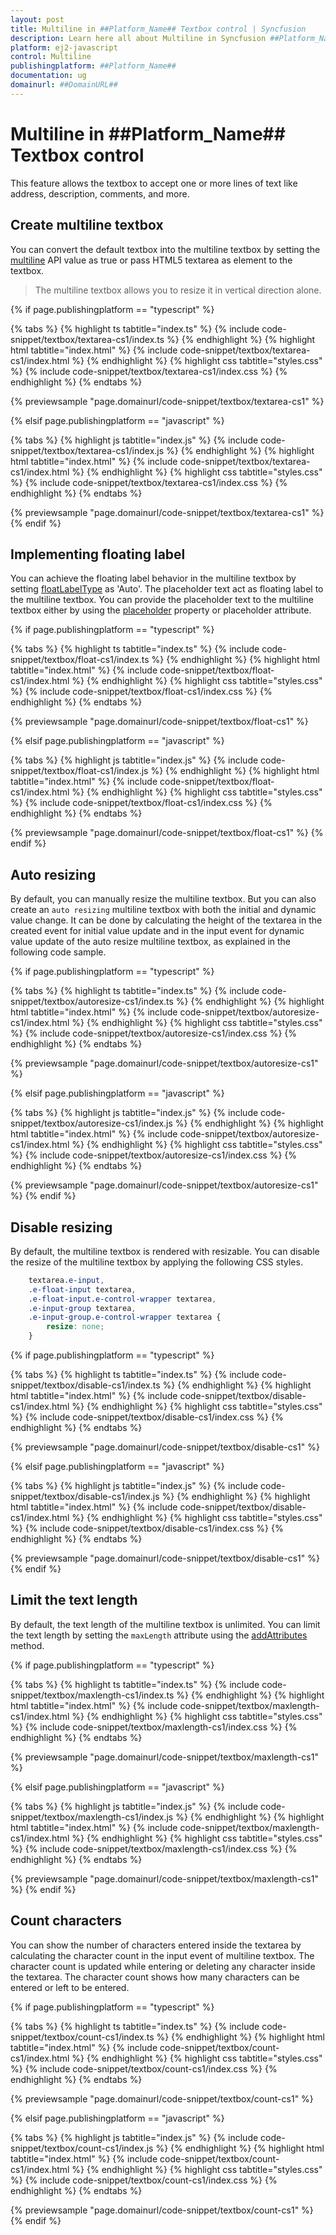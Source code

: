 ```yaml
---
layout: post
title: Multiline in ##Platform_Name## Textbox control | Syncfusion
description: Learn here all about Multiline in Syncfusion ##Platform_Name## Textbox control of Syncfusion Essential JS 2 and more.
platform: ej2-javascript
control: Multiline 
publishingplatform: ##Platform_Name##
documentation: ug
domainurl: ##DomainURL##
---
```

# Multiline in ##Platform_Name## Textbox control

This feature allows the textbox to accept one or more lines of text like address, description, comments, and more.

## Create multiline textbox

You can convert the default textbox into the multiline textbox by setting the [multiline](../api/textbox/#multiline) API value as true or pass HTML5 textarea as element to the textbox.

> The multiline textbox allows you to resize it in vertical direction alone.

{% if page.publishingplatform == "typescript" %}

 {% tabs %}
{% highlight ts tabtitle="index.ts" %}
{% include code-snippet/textbox/textarea-cs1/index.ts %}
{% endhighlight %}
{% highlight html tabtitle="index.html" %}
{% include code-snippet/textbox/textarea-cs1/index.html %}
{% endhighlight %}
{% highlight css tabtitle="styles.css" %}
{% include code-snippet/textbox/textarea-cs1/index.css %}
{% endhighlight %}
{% endtabs %}
        
{% previewsample "page.domainurl/code-snippet/textbox/textarea-cs1" %}

{% elsif page.publishingplatform == "javascript" %}

{% tabs %}
{% highlight js tabtitle="index.js" %}
{% include code-snippet/textbox/textarea-cs1/index.js %}
{% endhighlight %}
{% highlight html tabtitle="index.html" %}
{% include code-snippet/textbox/textarea-cs1/index.html %}
{% endhighlight %}
{% highlight css tabtitle="styles.css" %}
{% include code-snippet/textbox/textarea-cs1/index.css %}
{% endhighlight %}
{% endtabs %}

{% previewsample "page.domainurl/code-snippet/textbox/textarea-cs1" %}
{% endif %}

## Implementing floating label

You can achieve the floating label behavior in the multiline textbox by setting [floatLabelType](../api/textbox/#floatlabeltype) as 'Auto'. The placeholder text act as floating label to the multiline textbox. You can provide the placeholder text to the multiline textbox either by using the [placeholder](../api/textbox/#placeholder) property or placeholder attribute.

{% if page.publishingplatform == "typescript" %}

 {% tabs %}
{% highlight ts tabtitle="index.ts" %}
{% include code-snippet/textbox/float-cs1/index.ts %}
{% endhighlight %}
{% highlight html tabtitle="index.html" %}
{% include code-snippet/textbox/float-cs1/index.html %}
{% endhighlight %}
{% highlight css tabtitle="styles.css" %}
{% include code-snippet/textbox/float-cs1/index.css %}
{% endhighlight %}
{% endtabs %}
        
{% previewsample "page.domainurl/code-snippet/textbox/float-cs1" %}

{% elsif page.publishingplatform == "javascript" %}

{% tabs %}
{% highlight js tabtitle="index.js" %}
{% include code-snippet/textbox/float-cs1/index.js %}
{% endhighlight %}
{% highlight html tabtitle="index.html" %}
{% include code-snippet/textbox/float-cs1/index.html %}
{% endhighlight %}
{% highlight css tabtitle="styles.css" %}
{% include code-snippet/textbox/float-cs1/index.css %}
{% endhighlight %}
{% endtabs %}

{% previewsample "page.domainurl/code-snippet/textbox/float-cs1" %}
{% endif %}

## Auto resizing

By default, you can manually resize the multiline textbox. But you can also create an `auto resizing` multiline textbox with both the initial and dynamic value change. It can be done by calculating the height of the textarea in the created event for initial value update and in the input event for dynamic value update of the auto resize multiline textbox, as explained in the following code sample.

{% if page.publishingplatform == "typescript" %}

 {% tabs %}
{% highlight ts tabtitle="index.ts" %}
{% include code-snippet/textbox/autoresize-cs1/index.ts %}
{% endhighlight %}
{% highlight html tabtitle="index.html" %}
{% include code-snippet/textbox/autoresize-cs1/index.html %}
{% endhighlight %}
{% highlight css tabtitle="styles.css" %}
{% include code-snippet/textbox/autoresize-cs1/index.css %}
{% endhighlight %}
{% endtabs %}
        
{% previewsample "page.domainurl/code-snippet/textbox/autoresize-cs1" %}

{% elsif page.publishingplatform == "javascript" %}

{% tabs %}
{% highlight js tabtitle="index.js" %}
{% include code-snippet/textbox/autoresize-cs1/index.js %}
{% endhighlight %}
{% highlight html tabtitle="index.html" %}
{% include code-snippet/textbox/autoresize-cs1/index.html %}
{% endhighlight %}
{% highlight css tabtitle="styles.css" %}
{% include code-snippet/textbox/autoresize-cs1/index.css %}
{% endhighlight %}
{% endtabs %}

{% previewsample "page.domainurl/code-snippet/textbox/autoresize-cs1" %}
{% endif %}

## Disable resizing

By default, the multiline textbox is rendered with resizable. You can disable the resize of the multiline textbox by applying the following CSS styles.

```css
    textarea.e-input,
    .e-float-input textarea,
    .e-float-input.e-control-wrapper textarea,
    .e-input-group textarea,
    .e-input-group.e-control-wrapper textarea {
        resize: none;
    }
```

{% if page.publishingplatform == "typescript" %}

 {% tabs %}
{% highlight ts tabtitle="index.ts" %}
{% include code-snippet/textbox/disable-cs1/index.ts %}
{% endhighlight %}
{% highlight html tabtitle="index.html" %}
{% include code-snippet/textbox/disable-cs1/index.html %}
{% endhighlight %}
{% highlight css tabtitle="styles.css" %}
{% include code-snippet/textbox/disable-cs1/index.css %}
{% endhighlight %}
{% endtabs %}
        
{% previewsample "page.domainurl/code-snippet/textbox/disable-cs1" %}

{% elsif page.publishingplatform == "javascript" %}

{% tabs %}
{% highlight js tabtitle="index.js" %}
{% include code-snippet/textbox/disable-cs1/index.js %}
{% endhighlight %}
{% highlight html tabtitle="index.html" %}
{% include code-snippet/textbox/disable-cs1/index.html %}
{% endhighlight %}
{% highlight css tabtitle="styles.css" %}
{% include code-snippet/textbox/disable-cs1/index.css %}
{% endhighlight %}
{% endtabs %}

{% previewsample "page.domainurl/code-snippet/textbox/disable-cs1" %}
{% endif %}

## Limit the text length

By default, the text length of the multiline textbox is unlimited. You can limit the text length by setting the `maxLength` attribute using the [addAttributes](../api/textbox/#addattributes) method.

{% if page.publishingplatform == "typescript" %}

 {% tabs %}
{% highlight ts tabtitle="index.ts" %}
{% include code-snippet/textbox/maxlength-cs1/index.ts %}
{% endhighlight %}
{% highlight html tabtitle="index.html" %}
{% include code-snippet/textbox/maxlength-cs1/index.html %}
{% endhighlight %}
{% highlight css tabtitle="styles.css" %}
{% include code-snippet/textbox/maxlength-cs1/index.css %}
{% endhighlight %}
{% endtabs %}
        
{% previewsample "page.domainurl/code-snippet/textbox/maxlength-cs1" %}

{% elsif page.publishingplatform == "javascript" %}

{% tabs %}
{% highlight js tabtitle="index.js" %}
{% include code-snippet/textbox/maxlength-cs1/index.js %}
{% endhighlight %}
{% highlight html tabtitle="index.html" %}
{% include code-snippet/textbox/maxlength-cs1/index.html %}
{% endhighlight %}
{% highlight css tabtitle="styles.css" %}
{% include code-snippet/textbox/maxlength-cs1/index.css %}
{% endhighlight %}
{% endtabs %}

{% previewsample "page.domainurl/code-snippet/textbox/maxlength-cs1" %}
{% endif %}

## Count characters

You can show the number of characters entered inside the textarea by calculating the character count in the input event of multiline textbox. The character count is updated while entering or deleting any character inside the textarea. The character count shows how many characters can be entered or left to be entered.

{% if page.publishingplatform == "typescript" %}

 {% tabs %}
{% highlight ts tabtitle="index.ts" %}
{% include code-snippet/textbox/count-cs1/index.ts %}
{% endhighlight %}
{% highlight html tabtitle="index.html" %}
{% include code-snippet/textbox/count-cs1/index.html %}
{% endhighlight %}
{% highlight css tabtitle="styles.css" %}
{% include code-snippet/textbox/count-cs1/index.css %}
{% endhighlight %}
{% endtabs %}
        
{% previewsample "page.domainurl/code-snippet/textbox/count-cs1" %}

{% elsif page.publishingplatform == "javascript" %}

{% tabs %}
{% highlight js tabtitle="index.js" %}
{% include code-snippet/textbox/count-cs1/index.js %}
{% endhighlight %}
{% highlight html tabtitle="index.html" %}
{% include code-snippet/textbox/count-cs1/index.html %}
{% endhighlight %}
{% highlight css tabtitle="styles.css" %}
{% include code-snippet/textbox/count-cs1/index.css %}
{% endhighlight %}
{% endtabs %}

{% previewsample "page.domainurl/code-snippet/textbox/count-cs1" %}
{% endif %}
